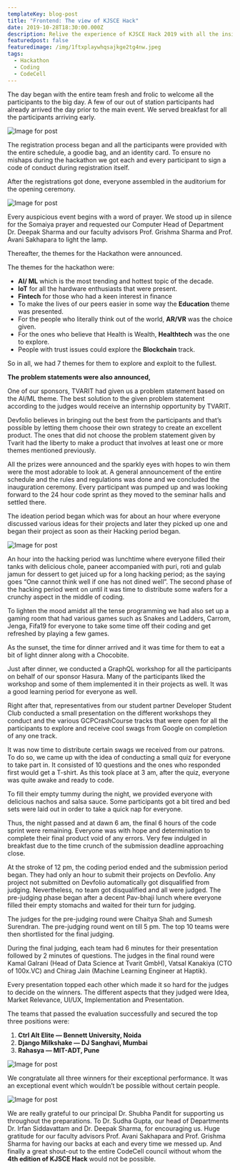 ```yaml
---
templateKey: blog-post
title: "Frontend: The view of KJSCE Hack"
date: 2019-10-28T18:30:00.000Z
description: Relive the experience of KJSCE Hack 2019 with all the insights of the event!
featuredpost: false
featuredimage: /img/1ftxplaywhqsajkge2tg4nw.jpeg
tags:
  - Hackathon
  - Coding
  - CodeCell
---
```

<!--StartFragment-->

The day began with the entire team fresh and frolic to welcome all the participants to the big day. A few of our out of station participants had already arrived the day prior to the main event. We served breakfast for all the participants arriving early.

![Image for post](/img/1ftxplaywhqsajkge2tg4nw.jpeg)

The registration process began and all the participants were provided with the entire schedule, a goodie bag, and an identity card. To ensure no mishaps during the hackathon we got each and every participant to sign a code of conduct during registration itself.

After the registrations got done, everyone assembled in the auditorium for the opening ceremony.

![Image for post](https://miro.medium.com/max/414/0*gGujXid_hQAVIkDw)

Every auspicious event begins with a word of prayer. We stood up in silence for the Somaiya prayer and requested our Computer Head of Department Dr. Deepak Sharma and our faculty advisors Prof. Grishma Sharma and Prof. Avani Sakhapara to light the lamp.

Thereafter, the themes for the Hackathon were announced.

The themes for the hackathon were:

* **AI/ ML** which is the most trending and hottest topic of the decade.
* **IoT** for all the hardware enthusiasts that were present.
* **Fintech** for those who had a keen interest in finance
* To make the lives of our peers easier in some way the **Education** theme was presented.
* For the people who literally think out of the world, **AR/VR** was the choice given.
* For the ones who believe that Health is Wealth, **Healthtech** was the one to explore.
* People with trust issues could explore the **Blockchain** track.

So in all, we had 7 themes for them to explore and exploit to the fullest.

**The problem statements were also announced,**

One of our sponsors, TVARIT had given us a problem statement based on the AI/ML theme. The best solution to the given problem statement according to the judges would receive an internship opportunity by TVARIT.

Devfolio believes in bringing out the best from the participants and that’s possible by letting them choose their own strategy to create an excellent product. The ones that did not choose the problem statement given by Tvarit had the liberty to make a product that involves at least one or more themes mentioned previously.

All the prizes were announced and the sparkly eyes with hopes to win them were the most adorable to look at. A general announcement of the entire schedule and the rules and regulations was done and we concluded the inauguration ceremony. Every participant was pumped up and was looking forward to the 24 hour code sprint as they moved to the seminar halls and settled there.

The ideation period began which was for about an hour where everyone discussed various ideas for their projects and later they picked up one and began their project as soon as their Hacking period began.

![Image for post](https://miro.medium.com/max/1093/0*6iEtQcrTDY2FrP-w)

An hour into the hacking period was lunchtime where everyone filled their tanks with delicious chole, paneer accompanied with puri, roti and gulab jamun for dessert to get juiced up for a long hacking period; as the saying goes “One cannot think well if one has not dined well”. The second phase of the hacking period went on until it was time to distribute some wafers for a crunchy aspect in the middle of coding.

To lighten the mood amidst all the tense programming we had also set up a gaming room that had various games such as Snakes and Ladders, Carrom, Jenga, Fifa19 for everyone to take some time off their coding and get refreshed by playing a few games.

As the sunset, the time for dinner arrived and it was time for them to eat a bit of light dinner along with a Chocobite.

Just after dinner, we conducted a GraphQL workshop for all the participants on behalf of our sponsor Hasura. Many of the participants liked the workshop and some of them implemented it in their projects as well. It was a good learning period for everyone as well.

Right after that, representatives from our student partner Developer Student Club conducted a small presentation on the different workshops they conduct and the various GCPCrashCourse tracks that were open for all the participants to explore and receive cool swags from Google on completion of any one track.

It was now time to distribute certain swags we received from our patrons. To do so, we came up with the idea of conducting a small quiz for everyone to take part in. It consisted of 10 questions and the ones who responded first would get a T-shirt. As this took place at 3 am, after the quiz, everyone was quite awake and ready to code.

To fill their empty tummy during the night, we provided everyone with delicious nachos and salsa sauce. Some participants got a bit tired and bed sets were laid out in order to take a quick nap for everyone.

Thus, the night passed and at dawn 6 am, the final 6 hours of the code sprint were remaining. Everyone was with hope and determination to complete their final product void of any errors. Very few indulged in breakfast due to the time crunch of the submission deadline approaching close.

At the stroke of 12 pm, the coding period ended and the submission period began. They had only an hour to submit their projects on Devfolio. Any project not submitted on Devfolio automatically got disqualified from judging. Nevertheless, no team got disqualified and all were judged. The pre-judging phase began after a decent Pav-bhaji lunch where everyone filled their empty stomachs and waited for their turn for judging.

The judges for the pre-judging round were Chaitya Shah and Sumesh Surendran. The pre-judging round went on till 5 pm. The top 10 teams were then shortlisted for the final judging.

During the final judging, each team had 6 minutes for their presentation followed by 2 minutes of questions. The judges in the final round were Kamal Galrani (Head of Data Science at Tvarit GmbH), Vatsal Kanakiya (CTO of 100x.VC) and Chirag Jain (Machine Learning Engineer at Haptik).

Every presentation topped each other which made it so hard for the judges to decide on the winners. The different aspects that they judged were Idea, Market Relevance, UI/UX, Implementation and Presentation.

The teams that passed the evaluation successfully and secured the top three positions were:

1. **Ctrl Alt Elite — Bennett University, Noida**
2. **Django Milkshake — DJ Sanghavi, Mumbai**
3. **Rahasya — MIT-ADT, Pune**

![Image for post](https://miro.medium.com/max/1600/1*Ldf5Y4zTmnBpa-TqpLq3qQ.jpeg)

We congratulate all three winners for their exceptional performance. It was an exceptional event which wouldn’t be possible without certain people.

![Image for post](https://miro.medium.com/max/6615/1*GQSz5yALOobZ6gKZPQRJcg.jpeg)

We are really grateful to our principal Dr. Shubha Pandit for supporting us throughout the preparations. To Dr. Sudha Gupta, our head of Departments Dr. Irfan Siddavattam and Dr. Deepak Sharma, for encouraging us. Huge gratitude for our faculty advisors Prof. Avani Sakhapara and Prof. Grishma Sharma for having our backs at each and every time we messed up. And finally a great shout-out to the entire CodeCell council without whom the **4th edition of KJSCE Hack** would not be possible.

<!--EndFragment-->